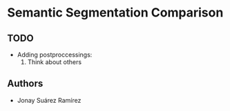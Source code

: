 # Semantic Segmentation Comparison

## TODO
- Adding postproccessings: 
    1. Think about others

## Authors
- Jonay Suárez Ramírez